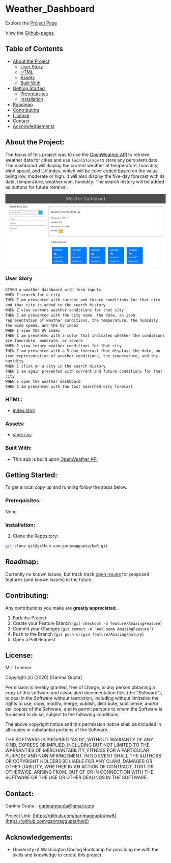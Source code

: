 # Weather_Dashboard

Explore the [Project Page](https://github.com/garimaggupta/hw6)

View the [Github-pages](https://garimaggupta.github.io/hw6/)

## Table of Contents

* [About the Project](#about-the-project)
  * [User Story](#user-story)
  * [HTML](#html)
  * [Assets](#Assets)
  * [Built With](#built-with)
* [Getting Started](#getting-started)
  * [Prerequisites](#prerequisites)
  * [Installation](#installation)
* [Roadmap](#roadmap)
* [Contributing](#contributing)
* [License](#License)
* [Contact](#contact)
* [Acknowledgements](#acknowledgements)

## About the Project:
The focus of this project was to use the [OpenWeather API](https://openweathermap.org/api) to retrieve weather data for cities and use `localStorage` to store any persistent data. The dashboard will display the current weather of temperature, humidity, wind speed, and UV index, which will be color coded based on the value being low, moderate or high. It will also display the five-day forecast with its date, temperature, weather icon, humidity. The search history will be added as buttons for future retreival.


![Project snapshot](Assets/weather.jpg)

### User Story

```
GIVEN a weather dashboard with form inputs
WHEN I search for a city
THEN I am presented with current and future conditions for that city and that city is added to the search history
WHEN I view current weather conditions for that city
THEN I am presented with the city name, the date, an icon representation of weather conditions, the temperature, the humidity, the wind speed, and the UV index
WHEN I view the UV index
THEN I am presented with a color that indicates whether the conditions are favorable, moderate, or severe
WHEN I view future weather conditions for that city
THEN I am presented with a 5-day forecast that displays the date, an icon representation of weather conditions, the temperature, and the humidity
WHEN I click on a city in the search history
THEN I am again presented with current and future conditions for that city
WHEN I open the weather dashboard
THEN I am presented with the last searched city forecast
```

### HTML:
* [index.html](https://github.com/garimaggupta/hw6/index.html)

### Assets:
* [style.css](https://github.com/garimaggupta/hw6/css/style.css)

### Built With:
* This app is build upon [OpenWeather API](https://openweathermap.org/api)

## Getting Started:
To get a local copy up and running follow the steps below.

### Prerequisites:
None.

### Installation:
1. Clone the Repository:
```sh
git clone git@github.com:garimaggupta/hw6.git
```

## Roadmap:
Currently no known issues, but track track [open issues](https://github.com/garimaggupta/hw6/issues ) for proposed features (and known issues) in the future.


## Contributing:
Any contributions you make are **greatly appreciated**.

1. Fork the Project
2. Create your Feature Branch (`git checkout -b feature/AmazingFeature`)
3. Commit your Changes (`git commit -m 'Add some AmazingFeature'`)
4. Push to the Branch (`git push origin feature/AmazingFeature`)
5. Open a Pull Request

## License:

MIT License

Copyright (c) [2020] [Garima Gupta]

Permission is hereby granted, free of charge, to any person obtaining a copy
of this software and associated documentation files (the "Software"), to deal
in the Software without restriction, including without limitation the rights
to use, copy, modify, merge, publish, distribute, sublicense, and/or sell
copies of the Software, and to permit persons to whom the Software is
furnished to do so, subject to the following conditions:

The above copyright notice and this permission notice shall be included in all
copies or substantial portions of the Software.

THE SOFTWARE IS PROVIDED "AS IS", WITHOUT WARRANTY OF ANY KIND, EXPRESS OR
IMPLIED, INCLUDING BUT NOT LIMITED TO THE WARRANTIES OF MERCHANTABILITY,
FITNESS FOR A PARTICULAR PURPOSE AND NONINFRINGEMENT. IN NO EVENT SHALL THE
AUTHORS OR COPYRIGHT HOLDERS BE LIABLE FOR ANY CLAIM, DAMAGES OR OTHER
LIABILITY, WHETHER IN AN ACTION OF CONTRACT, TORT OR OTHERWISE, ARISING FROM,
OUT OF OR IN CONNECTION WITH THE SOFTWARE OR THE USE OR OTHER DEALINGS IN THE
SOFTWARE.

## Contact:
Garima Gupta - garimaggupta@gmail.com

Project Link: [https://github.com/garimaggupta/hw6](https://github.com/garimaggupta/hw6)

## Acknowledgements: 
* University of Washington Coding Bootcamp for providing me with the skills and knowledge to create this project. 